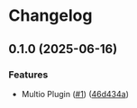 # Changelog

## 0.1.0 (2025-06-16)


### Features

* Multio Plugin ([#1](https://github.com/ecmwf/anemoi-plugins-ecmwf/issues/1)) ([46d434a](https://github.com/ecmwf/anemoi-plugins-ecmwf/commit/46d434aa3028a6dffb54c89f6facbe801d95deae))
